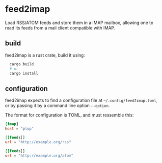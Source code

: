 # feed2imap

Load RSS/ATOM feeds and store them in a IMAP mailbox, allowing one to read its
feeds from a mail client compatible with IMAP.

## build

feed2imap is a rust crate, build it using:

```bash
  cargo build
  # or
  cargo install
```

## configuration

feed2imap expects to find a configuration file at `~/.config/feed2imap.toml`, or
by passing it by a command line option `--option`. 

The format for configuration is TOML, and must ressemble this:
```toml
[imap]
host = "plop"

[[feeds]]
url = "http://example.org/rss"

[[feeds]]
url = "http://example.org/atom"
```
